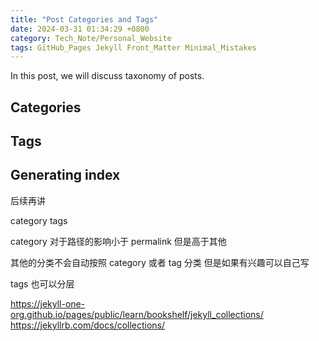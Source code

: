 ```yaml
---
title: "Post Categories and Tags"
date: 2024-03-31 01:34:29 +0800
category: Tech_Note/Personal_Website
tags: GitHub_Pages Jekyll Front_Matter Minimal_Mistakes
---
```


In this post, we will discuss taxonomy of posts.

## Categories

## Tags

## Generating index

后续再讲

category tags

category 对于路径的影响小于 permalink 但是高于其他

其他的分类不会自动按照 category 或者 tag 分类
但是如果有兴趣可以自己写


tags 也可以分层

<!-- Front Matter 可以保存元数据，使用 Liquid 访问-->
<!--Categories and Tags-->
<!--目录和标签的逻辑分类-->
<!--目录会影响 post 路径，没有目录的文章路径-->
<!--目录建议用一个，用分隔划分层次，方便生成索引-->
<!--标签很多个-->
<!--索引生成->
<!--Liquid 的简单语法和 Front Matter 定义元数据-->
<!--To Be Continue-->
<!--更多约定还是参考 Jekyll-->
<!--Jekyll 使用这些自动分类，但是 Minimal Mistake 不是-->
<!--front 信息-->
<!--defaults 信息-->
<!--title 覆盖文件名，路径问题，起名建议-->
<!--分类管理建议-->
<!--pages 的处理方式-->
<!--其他类别，例如写一本书，就可以建立一个新的类别-->
<!--使用初始化工具可以，但是理解每一行配置更重要，所以一行一行抄也是一个办法-->
<!--Collection, pages 不是 collection， collection 也不用加 include， 自带的 collection 有 posts，pages 和 drafts ， pages 一般没有专门路径但是 Minimal Mistakes 需要设置，这个不说也行-->
https://jekyll-one-org.github.io/pages/public/learn/bookshelf/jekyll_collections/
https://jekyllrb.com/docs/collections/